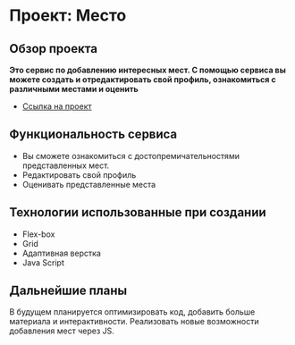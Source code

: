 # Проект: Место

## Обзор проекта

**Это сервис по добавлению интересных мест. С помощью сервиса вы можете создать и отредактировать свой профиль, ознакомиться с различными местами и оценить**

* [Ссылка на проект](https://www.figma.com/file/StZjf8HnoeLdiXS7dYrLAh/JavaScript.-Sprint-4)

## Функциональность сервиса
* Вы сможете ознакомиться с достопремичательностями представленных мест.
* Редактировать свой профиль
* Оценивать представленные места


## Технологии использованные при создании
* Flex-box
* Grid
* Адаптивная верстка
* Java Script


## Дальнейшие планы
В будущем планируется оптимизировать код, добавить больше материала и интерактивности. Реализовать новые возможности добавления мест через JS.


